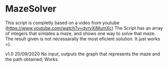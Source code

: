 # MazeSolver

This script is completly based on a video from youtube (https://www.youtube.com/watch?v=dyrvXiMumXc)
The Script has an array of integers that simlates a maze, and shows one way to solve that maze.
The result given is not necessarally the most eficient solution.
It just works =).


v1.0    20/09/2020
No input, outputs the graph that represents the maze and the path obtained;
Works.
